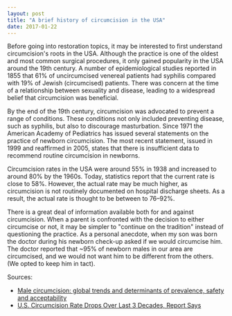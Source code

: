```yaml
---
layout: post
title: "A brief history of circumcision in the USA"
date: 2017-01-22
---
```

Before going into restoration topics, it may be interested to first
understand circumcision's roots in the USA. Although the practice is
one of the oldest and most common surgical procedures, it only gained
popularity in the USA around the 19th century. A number of epidemiological
studies reported in 1855 that 61% of uncircumcised venereal patients had
syphilis compared with 19% of Jewish (circumcised) patients. There was
concern at the time of a relationship between sexuality and disease, leading
to a widespread belief that circumcision was beneficial.

By the end of the 19th century, circumcision was advocated to prevent a range
of conditions. These conditions not only included preventing disease, such as
syphilis, but also to discourage masturbation. Since 1971 the American
Academy of Pediatrics has issued several statements on the practice of
newborn circumcision. The most recent statement, issued in 1999 and
reaffirmed in 2005, states that there is insufficient data to recommend
routine circumcision in newborns.

Circumcision rates in the USA were around 55% in 1938 and increased to around
80% by the 1960s. Today, statistics report that the current rate is close to 58%.
However, the actual rate may be much higher, as circumcision is not routinely
documented on hospital discharge sheets. As a result, the actual rate is thought
to be between to 76–92%.

There is a great deal of information available both for and against circumcision.
When a parent is confronted with the decision to either circumcise or not,
it may be simpler to "continue on the tradition" instead of questioning
the practice. As a personal anecdote, when my son was born the doctor during
his newborn check-up asked if we would circumcise him. The doctor reported that
~95% of newborn males in our area are circumcised, and we would not want him
to be different from the others. (We opted to keep him in tact).

Sources:
- [Male circumcision: global trends and determinants of prevalence, safety and acceptability](http://apps.who.int/iris/bitstream/10665/43749/1/9789241596169_eng.pdf)
- [U.S. Circumcision Rate Drops Over Last 3 Decades, Report Says](http://www.huffingtonpost.com/2014/04/07/circumcision-rate-drops_n_5107637.html)
